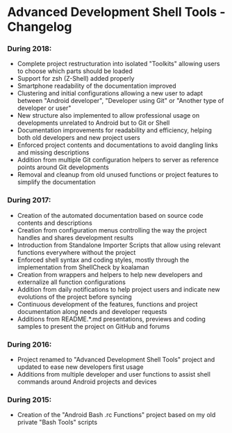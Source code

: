 # Advanced Development Shell Tools - Changelog #


<!-- Indent -->
<!-- List -->

### During 2018: ###

 * Complete project restructuration into isolated "Toolkits"
   allowing users to choose which parts should be loaded
 * Support for zsh (Z-Shell) added properly
 * Smartphone readability of the documentation improved
 * Clustering and initial configurations allowing a new user
   to adapt between "Android developer", "Developer using Git"
   or "Another type of developer or user"
 * New structure also implemented to allow professional usage
   on developments unrelated to Android but to Git or Shell
 * Documentation improvements for readability and efficiency,
   helping both old developers and new project users
 * Enforced project contents and documentations to avoid
   dangling links and missing descriptions
 * Addition from multiple Git configuration helpers
   to server as reference points around Git developments
 * Removal and cleanup from old unused functions
   or project features to simplify the documentation

### During 2017: ###

 * Creation of the automated documentation based on
   source code contents and descriptions
 * Creation from configuration menus controlling the way
   the project handles and shares development results
 * Introduction from Standalone Importer Scripts that allow
   using relevant functions everywhere without the project
 * Enforced shell syntax and coding styles, mostly through
   the implementation from ShellCheck by koalaman
 * Creation from wrappers and helpers to help new developers
   and externalize all function configurations
 * Addition from daily notifications to help project users
   and indicate new evolutions of the project before syncing
 * Continuous development of the features, functions and
   project documentation along needs and developer requests
 * Additions from README.*.md presentations, previews and
   coding samples to present the project on GitHub and forums

### During 2016: ###

 * Project renamed to "Advanced Development Shell Tools" project
   and updated to ease new developers first usage
 * Additions from multiple developer and user functions to
   assist shell commands around Android projects and devices

### During 2015: ###

 * Creation of the "Android Bash .rc Functions" project
   based on my old private "Bash Tools" scripts

<!-- /List -->
<!-- /Indent -->
